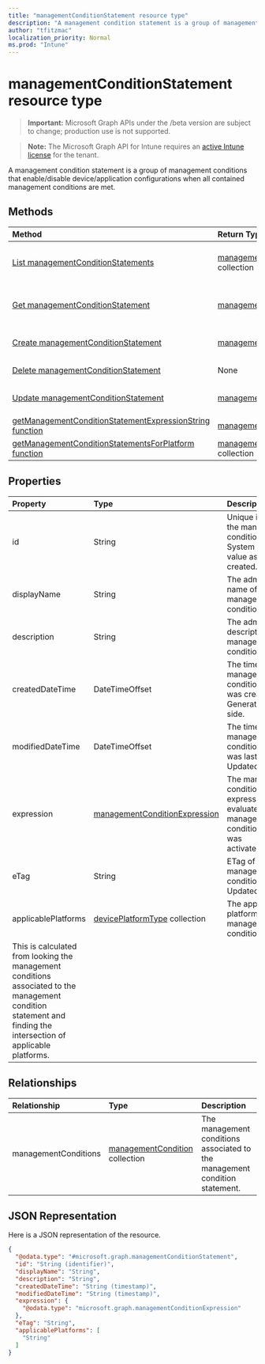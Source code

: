 ```yaml
---
title: "managementConditionStatement resource type"
description: "A management condition statement is a group of management conditions that enable/disable device/application configurations when all contained management conditions are met."
author: "tfitzmac"
localization_priority: Normal
ms.prod: "Intune"
---
```


# managementConditionStatement resource type

> **Important:** Microsoft Graph APIs under the /beta version are subject to change; production use is not supported.

> **Note:** The Microsoft Graph API for Intune requires an [active Intune license](https://go.microsoft.com/fwlink/?linkid=839381) for the tenant.

A management condition statement is a group of management conditions that enable/disable device/application configurations when all contained management conditions are met.

## Methods
|Method|Return Type|Description|
|:---|:---|:---|
|[List managementConditionStatements](../api/intune-fencing-managementconditionstatement-list.md)|[managementConditionStatement](../resources/intune-fencing-managementconditionstatement.md) collection|List properties and relationships of the [managementConditionStatement](../resources/intune-fencing-managementconditionstatement.md) objects.|
|[Get managementConditionStatement](../api/intune-fencing-managementconditionstatement-get.md)|[managementConditionStatement](../resources/intune-fencing-managementconditionstatement.md)|Read properties and relationships of the [managementConditionStatement](../resources/intune-fencing-managementconditionstatement.md) object.|
|[Create managementConditionStatement](../api/intune-fencing-managementconditionstatement-create.md)|[managementConditionStatement](../resources/intune-fencing-managementconditionstatement.md)|Create a new [managementConditionStatement](../resources/intune-fencing-managementconditionstatement.md) object.|
|[Delete managementConditionStatement](../api/intune-fencing-managementconditionstatement-delete.md)|None|Deletes a [managementConditionStatement](../resources/intune-fencing-managementconditionstatement.md).|
|[Update managementConditionStatement](../api/intune-fencing-managementconditionstatement-update.md)|[managementConditionStatement](../resources/intune-fencing-managementconditionstatement.md)|Update the properties of a [managementConditionStatement](../resources/intune-fencing-managementconditionstatement.md) object.|
|[getManagementConditionStatementExpressionString function](../api/intune-fencing-managementconditionstatement-getmanagementconditionstatementexpressionstring.md)|[managementConditionExpressionString](../resources/intune-fencing-managementconditionexpressionstring.md)|Not yet documented|
|[getManagementConditionStatementsForPlatform function](../api/intune-fencing-managementconditionstatement-getmanagementconditionstatementsforplatform.md)|[managementConditionStatement](../resources/intune-fencing-managementconditionstatement.md) collection|Not yet documented|

## Properties
|Property|Type|Description|
|:---|:---|:---|
|id|String|Unique identifier for the management condition statement. System generated value assigned when created.|
|displayName|String|The admin defined name of the management condition statement.|
|description|String|The admin defined description of the management condition statement.|
|createdDateTime|DateTimeOffset|The time the management condition statement was created. Generated service side.|
|modifiedDateTime|DateTimeOffset|The time the management condition statement was last modified. Updated service side.|
|expression|[managementConditionExpression](../resources/intune-fencing-managementconditionexpression.md)|The management condition statement expression used to evaluate if a management condition statement was activated/deactivated.|
|eTag|String|ETag of the management condition statement. Updated service side.|
|applicablePlatforms|[devicePlatformType](../resources/intune-shared-deviceplatformtype.md) collection|The applicable platforms for this management condition statement.
This is calculated from looking the management conditions associated to the management condition statement and finding the intersection of applicable platforms.|

## Relationships
|Relationship|Type|Description|
|:---|:---|:---|
|managementConditions|[managementCondition](../resources/intune-fencing-managementcondition.md) collection|The management conditions associated to the management condition statement.|

## JSON Representation
Here is a JSON representation of the resource.
<!-- {
  "blockType": "resource",
  "keyProperty": "id",
  "@odata.type": "microsoft.graph.managementConditionStatement"
}
-->
``` json
{
  "@odata.type": "#microsoft.graph.managementConditionStatement",
  "id": "String (identifier)",
  "displayName": "String",
  "description": "String",
  "createdDateTime": "String (timestamp)",
  "modifiedDateTime": "String (timestamp)",
  "expression": {
    "@odata.type": "microsoft.graph.managementConditionExpression"
  },
  "eTag": "String",
  "applicablePlatforms": [
    "String"
  ]
}
```




